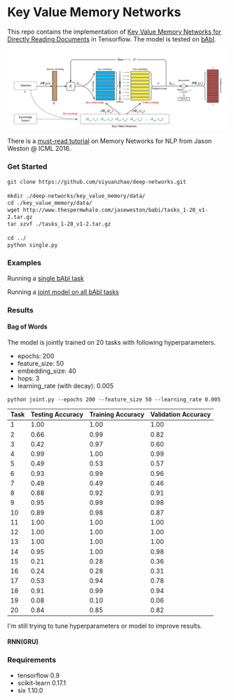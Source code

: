 # Key Value Memory Networks

This repo contains the implementation of [Key Value Memory Networks for Directly Reading Documents](https://arxiv.org/abs/1606.03126) in Tensorflow. The model is tested on [bAbI](http://arxiv.org/abs/1502.05698).

![Structure of Key Value Memory Networks](key_value_mem.png)

There is a [must-read tutorial](http://www.thespermwhale.com/jaseweston/icml2016/) on Memory Networks for NLP from Jason Weston @ ICML 2016.

### Get Started

```
git clone https://github.com/siyuanzhao/deep-networks.git

mkdir ./deep-networks/key_value_memory/data/
cd ./key_value_memory/data/
wget http://www.thespermwhale.com/jaseweston/babi/tasks_1-20_v1-2.tar.gz
tar xzvf ./tasks_1-20_v1-2.tar.gz

cd ../
python single.py
```

### Examples

Running a [single bAbI task](./key_value_memory/single.py)

Running a [joint model on all bAbI tasks](./key_value_memory/joint.py)

### Results
#### Bag of Words

The model is jointly trained on 20 tasks with following hyperparameters.
- epochs: 200
- feature_size: 50
- embedding_size: 40
- hops: 3
- learning_rate (with decay): 0.005
```
python joint.py --epochs 200 --feature_size 50 --learning_rate 0.005
```
| Task | Testing Accuracy | Training Accuracy | Validation Accuracy |
|------|------------------|-------------------|---------------------|
| 1    | 1.00             | 1.00              | 1.00                |
| 2    | 0.66             | 0.99              | 0.82                |
| 3    | 0.42             | 0.97              | 0.60                |
| 4    | 0.99             | 1.00              | 0.99                |
| 5    | 0.49             | 0.53              | 0.57                |
| 6    | 0.93             | 0.99              | 0.96                |
| 7    | 0.49             | 0.49              | 0.46                |
| 8    | 0.88             | 0.92              | 0.91                |
| 9    | 0.95             | 0.99              | 0.98                |
| 10   | 0.89             | 0.98              | 0.87                |
| 11   | 1.00             | 1.00              | 1.00                |
| 12   | 1.00             | 1.00              | 1.00                |
| 13   | 1.00             | 1.00              | 1.00                |
| 14   | 0.95             | 1.00              | 0.98                |
| 15   | 0.21             | 0.28              | 0.36                |
| 16   | 0.24             | 0.28              | 0.31                |
| 17   | 0.53             | 0.94              | 0.78                |
| 18   | 0.91             | 0.99              | 0.94                |
| 19   | 0.08             | 0.10              | 0.06                |
| 20   | 0.84             | 0.85              | 0.82                |

I'm still trying to tune hyperparameters or model to improve results.
#### RNN(GRU)

### Requirements

* tensorflow 0.9
* scikit-learn 0.17.1
* six 1.10.0
